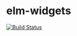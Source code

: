 # elm-widgets

[![Build Status](https://travis-ci.org/alvivi/elm-widgets.svg?branch=master)](https://travis-ci.org/alvivi/elm-widgets)

